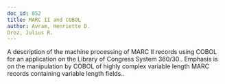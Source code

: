 ```yaml
---
doc_id: 852
title: MARC II and COBOL
author: Avram, Henriette D.
Droz, Julius R.
---
```


A description of the machine processing of MARC II records using COBOL for
an application on the Library of Congress System 360/30.. Emphasis is on the 
manipulation by COBOL of highly complex variable length MARC records containing 
variable length fields..
